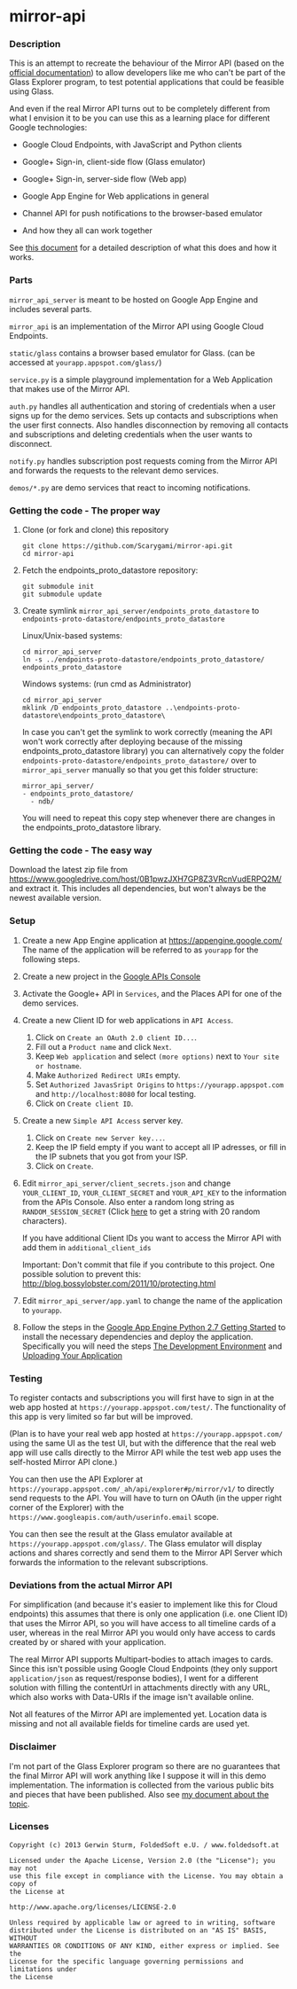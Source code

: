 # mirror-api

### Description

This is an attempt to recreate the behaviour of the Mirror API
(based on the [official documentation](https://developers.google.com/glass/))
to allow developers like me who can't be  part of the Glass Explorer program,
to test potential applications that could be feasible using Glass.

And even if the real Mirror API turns out to be completely different from what
I envision it to be you can use this as a learning place for different Google
technologies:

- Google Cloud Endpoints, with JavaScript and Python clients

- Google+ Sign-in, client-side flow (Glass emulator)

- Google+ Sign-in, server-side flow (Web app)

- Google App Engine for Web applications in general

- Channel API for push notifications to the browser-based emulator

- And how they all can work together

See [this document](https://docs.google.com/document/d/1_qP2wxbYvfjbImdsk24ZPZkeERCUD4hIvBgBqvpHl9s/edit?usp=sharing)
for a detailed description of what this does and how it works.


### Parts

`mirror_api_server`
is meant to be hosted on Google App Engine and includes several parts.

`mirror_api`
is an implementation of the Mirror API using Google Cloud Endpoints.

`static/glass`
contains a browser based emulator for Glass.
(can be accessed at `yourapp.appspot.com/glass/`)

`service.py`
is a simple playground implementation for a Web Application that makes use of
the Mirror API.

`auth.py`
handles all authentication and storing of credentials when a user signs up
for the demo services. Sets up contacts and subscriptions when the user
first connects. Also handles disconnection by removing all contacts and
subscriptions and deleting credentials when the user wants to disconnect.

`notify.py`
handles subscription post requests coming from the Mirror API and forwards
the requests to the relevant demo services.

`demos/*.py`
are demo services that react to incoming notifications.

### Getting the code - The proper way

1.  Clone (or fork and clone) this repository

    ```
    git clone https://github.com/Scarygami/mirror-api.git
    cd mirror-api
    ```

2.  Fetch the endpoints_proto_datastore repository:

    ```
    git submodule init
    git submodule update
    ```

3.  Create symlink `mirror_api_server/endpoints_proto_datastore` to
    `endpoints-proto-datastore/endpoints_proto_datastore`

    Linux/Unix-based systems:
    ```
    cd mirror_api_server
    ln -s ../endpoints-proto-datastore/endpoints_proto_datastore/ endpoints_proto_datastore
    ```

    Windows systems: (run cmd as Administrator)
    ```
    cd mirror_api_server
    mklink /D endpoints_proto_datastore ..\endpoints-proto-datastore\endpoints_proto_datastore\
    ```

    In case you can't get the symlink to work correctly (meaning the API won't work correctly
    after deploying because of the missing endpoints_proto_datastore library) you can
    alternatively copy the folder `endpoints-proto-datastore/endpoints_proto_datastore/`
    over to `mirror_api_server` manually so that you get this folder structure:
    ```
    mirror_api_server/
    - endpoints_proto_datastore/
      - ndb/
    ```
    You will need to repeat this copy step whenever there are changes in the
    endpoints_proto_datastore library.

### Getting the code - The easy way

Download the latest zip file from https://www.googledrive.com/host/0B1pwzJXH7GP8Z3VRcnVudERPQ2M/ and extract it.
This includes all dependencies, but won't always be the newest available version.

### Setup

1.  Create a new App Engine application at https://appengine.google.com/
    The name of the application will be referred to as `yourapp` for the following steps.

2.  Create a new project in the [Google APIs Console](https://code.google.com/apis/console/)

3.  Activate the Google+ API in `Services`, and the Places API for one of the demo services.

4.  Create a new Client ID for web applications in `API Access`.

    1.  Click on `Create an OAuth 2.0 client ID...`.
    2.  Fill out a `Product name` and click `Next`.
    3.  Keep `Web application` and select `(more options)` next to `Your site or hostname`.
    4.  Make `Authorized Redirect URIs` empty.
    5.  Set `Authorized JavasSript Origins` to `https://yourapp.appspot.com` and `http://localhost:8080` for local testing.
    6.  Click on `Create client ID`.


5. Create a new `Simple API Access` server key.

    1. Click on `Create new Server key...`.
    2. Keep the IP field empty if you want to accept all IP adresses, or fill in the IP subnets that you got from your ISP.
    3. Click on `Create`.


6.  Edit `mirror_api_server/client_secrets.json` and change `YOUR_CLIENT_ID`,
    `YOUR_CLIENT_SECRET` and `YOUR_API_KEY` to the information from the
    APIs Console. Also enter a random long string as `RANDOM_SESSION_SECRET` (Click [here](http://www.random.org/strings/?num=1&len=20&digits=on&upperalpha=on&loweralpha=on&unique=on&rnd=new) to get a string with 20 random characters).

    If you have additional Client IDs you want to access the Mirror API with
    add them in `additional_client_ids`

    Important: Don't commit that file if you contribute to this project. One possible
    solution to prevent this: http://blog.bossylobster.com/2011/10/protecting.html

7.  Edit `mirror_api_server/app.yaml` to change the name of the application to `yourapp`.

8.  Follow the steps in the [Google App Engine Python 2.7 Getting Started](https://developers.google.com/appengine/docs/python/gettingstartedpython27/)
    to install the necessary dependencies and deploy the application. Specifically you will need the steps
    [The Development Environment](https://developers.google.com/appengine/docs/python/gettingstartedpython27/devenvironment) and
    [Uploading Your Application](https://developers.google.com/appengine/docs/python/gettingstartedpython27/uploading)


### Testing

To register contacts and subscriptions you will first have to sign in at the
web app hosted at `https://yourapp.appspot.com/test/`. The functionality of
this app is very limited so far but will be improved.

(Plan is to have your real web app hosted at `https://yourapp.appspot.com/` using
the same UI as the test UI, but with the difference that the real web app
will use calls directly to the Mirror API while the test web app uses the
self-hosted Mirror API clone.)

You can then use the API Explorer at `https://yourapp.appspot.com/_ah/api/explorer#p/mirror/v1/`
to directly send requests to the API.
You will have to turn on OAuth (in the upper right corner of the Explorer) with
the `https://www.googleapis.com/auth/userinfo.email` scope.

You can then see the result at the Glass emulator available at
`https://yourapp.appspot.com/glass/`. The Glass emulator will display actions
and shares correctly and send them to the Mirror API Server which forwards the
information to the relevant subscriptions.


### Deviations from the actual Mirror API

For simplification (and because it's easier to implement like this for Cloud endpoints)
this assumes that there is only one application (i.e. one Client ID) that uses the
Mirror API, so you will have access to all timeline cards of a user, whereas in the
real Mirror API you would only have access to cards created by or shared with your application.

The real Mirror API supports Multipart-bodies to attach images to cards.
Since this isn't possible using Google Cloud Endpoints
(they only support `application/json` as request/response bodies),
I went for a different solution with filling the contentUrl in attachments directly
with any URL, which also works with Data-URIs if the image isn't available online.

Not all features of the Mirror API are implemented yet. Location data is missing and not
all available fields for timeline cards are used yet.

### Disclaimer

I'm not part of the Glass Explorer program so there are no guarantees that
the final Mirror API will work anything like I suppose it will in this demo
implementation. The information is collected from the various public bits and
pieces that have been published. Also see
[my document about the topic](https://docs.google.com/document/d/1XgYDbWNKEDLfm-F44sZy0uSOQKton5ksg5pWdv9XCo0/edit).


### Licenses

```
Copyright (c) 2013 Gerwin Sturm, FoldedSoft e.U. / www.foldedsoft.at

Licensed under the Apache License, Version 2.0 (the "License"); you may not
use this file except in compliance with the License. You may obtain a copy of
the License at

http://www.apache.org/licenses/LICENSE-2.0

Unless required by applicable law or agreed to in writing, software
distributed under the License is distributed on an "AS IS" BASIS, WITHOUT
WARRANTIES OR CONDITIONS OF ANY KIND, either express or implied. See the
License for the specific language governing permissions and limitations under
the License

```
